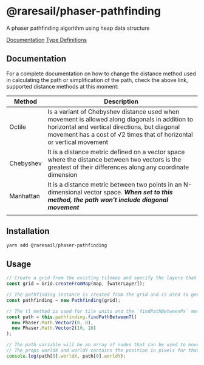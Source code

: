 # @raresail/phaser-pathfinding

A phaser pathfinding algorithm using heap data structure

[Documentation](https://raresail.github.io/phaser-pathfinding/)
[Type Definitions](https://raresail.github.io/phaser-pathfinding/module-PhaserPathfinding.html)

## Documentation

For a complete documentation on how to change the distance method used in calculating the path or simplification of the path, check the above link, supported distance methods at this moment:

| Method    | Description                                                                                                                                                                                                              |
| --------- | ------------------------------------------------------------------------------------------------------------------------------------------------------------------------------------------------------------------------ |
| Octile    | Is a variant of Chebyshev distance used when movement is allowed along diagonals in addition to horizontal and vertical directions, but diagonal movement has a cost of √2 times that of horizontal or vertical movement |
| Chebyshev | It is a distance metric defined on a vector space where the distance between two vectors is the greatest of their differences along any coordinate dimension                                                             |
| Manhattan | It is a distance metric between two points in an N-dimensional vector space. _**When set to this method, the path won't include diagonal movement**_                                                                     |
|           |                                                                                                                                                                                                                          |

## Installation

```bash
yarn add @raresail/phaser-pathfinding
```

## Usage

```ts
// Create a grid from the existing tilemap and specify the layers that are obstacles, in the current case the water layer is not walkable
const grid = Grid.createFromMap(map, [waterLayer]);

// The pathfinding instance is created from the grid and is used to get the path between 2 vectors on the map
const pathfinding = new Pathfinding(grid);

// The tl method is used for tile units and the `findPathBetweenPx` method is used to find the path based on pixels
const path = this.pathfinding.findPathBetweenTl(
  new Phaser.Math.Vector2(0, 0),
  new Phaser.Math.Vector2(10, 10)
);

// The path variable will be an array of nodes that can be used to move the "enemy" let's say towards the target
// The props worldX and worldY contains the position in pixels for that specific node
console.log(path[0].worldX, path[0].worldY);
```
